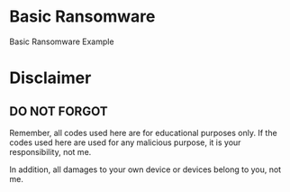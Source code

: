 # Basic Ransomware
Basic Ransomware Example

# Disclaimer

## DO NOT FORGOT
Remember, all codes used here are for educational purposes only. If the codes used here are used for any malicious purpose, it is your responsibility, not me.

In addition, all damages to your own device or devices belong to you, not me.
